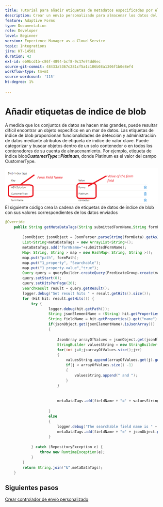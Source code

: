 ```yaml
---
title: Tutorial para añadir etiquetas de metadatos especificadas por el usuario
description: Crear un envío personalizado para almacenar los datos del formulario con etiquetas de metadatos en Azure
feature: Adaptive Forms
type: Documentation
role: Developer
level: Beginner
version: Experience Manager as a Cloud Service
topic: Integrations
jira: KT-14501
duration: 43
exl-id: eb9bcd1b-c86f-4894-bcf8-9c17e74dd6ec
source-git-commit: 48433a5367c281cf5a1c106b08a1306f1b0e8ef4
workflow-type: tm+mt
source-wordcount: '115'
ht-degree: 1%

---
```


# Añadir etiquetas de índice de blob

A medida que los conjuntos de datos se hacen más grandes, puede resultar difícil encontrar un objeto específico en un mar de datos. Las etiquetas de índice de blob proporcionan funcionalidades de detección y administración de datos mediante atributos de etiqueta de índice de valor clave. Puede categorizar y buscar objetos dentro de un solo contenedor o en todos los contenedores de su cuenta de almacenamiento. Por ejemplo, etiqueta de índice blob _&#x200B;**CustomerType=Platinum**&#x200B;_, donde Platinum es el valor del campo CustomerType.

![etiquetas de índice](assets/blob-with-index-tags1.png)
El siguiente código crea la cadena de etiquetas de datos de índice de blob con sus valores correspondientes de los datos enviados

```java
@Override
    public String getMetaDataTags(String submittedFormName,String formPath,Session session,String formData) {

        JsonObject jsonObject = JsonParser.parseString(formData).getAsJsonObject();
        List<String>metaDataTags = new ArrayList<String>();
        metaDataTags.add("formName="+submittedFormName);
        Map< String, String > map = new HashMap< String, String >();
        map.put("path", formPath);
        map.put("1_property", "Searchable");
        map.put("1_property.value","true");
        Query query = queryBuilder.createQuery(PredicateGroup.create(map),session);
        query.setStart(0);
        query.setHitsPerPage(20);
        SearchResult result = query.getResult();
        logger.debug("Get result hits " + result.getHits().size());
        for (Hit hit: result.getHits()) {
            try {
                    logger.debug(hit.getPath());
                    String jsonElementName = (String) hit.getProperties().get("name");
                    String fieldName = hit.getProperties().get("name").toString();
                    if(jsonObject.get(jsonElementName).isJsonArray())
                    {
                        
                        JsonArray arrayOfValues = jsonObject.get(jsonElementName).getAsJsonArray();
                        StringBuilder valuesString = new StringBuilder();
                        for(int j=0;j<arrayOfValues.size();j++)
                        {
                            valuesString.append(arrayOfValues.get(j).getAsString());
                            if(j < arrayOfValues.size() -1)
                            {
                                valuesString.append(" and ");
                            }
                        }

                        
                        metaDataTags.add(fieldName + "=" + valuesString.toString());

                    }
                    else
                    {
                        logger.debug("The searchable field name is " + fieldName + "the json element name is " + jsonElementName);
                        metaDataTags.add(fieldName + "=" + jsonObject.get(jsonElementName).getAsString());
                    }

            } catch (RepositoryException e) {
                throw new RuntimeException(e);
            }
        }
        return String.join("&",metaDataTags);
    }
```

## Siguientes pasos

[Crear controlador de envío personalizado](./create-custom-submit.md)
